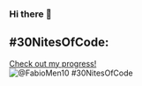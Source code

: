 ### Hi there 👋

## #30NitesOfCode:
  [Check out my progress!](https://www.codedex.io/@FabioMen10/30-nites-of-code)  
  ![@FabioMen10 #30NitesOfCode](https://www.codedex.io/api/petStatus?user=FabioMen10)

<!--
**fabiomen10/fabiomen10** is a ✨ _special_ ✨ repository because its `README.md` (this file) appears on your GitHub profile.

Here are some ideas to get you started:

- 🔭 I’m currently working on ...
- 🌱 I’m currently learning ...
- 👯 I’m looking to collaborate on ...
- 🤔 I’m looking for help with ...
- 💬 Ask me about ...
- 📫 How to reach me: ...
- 😄 Pronouns: ...
- ⚡ Fun fact: ...
-->
